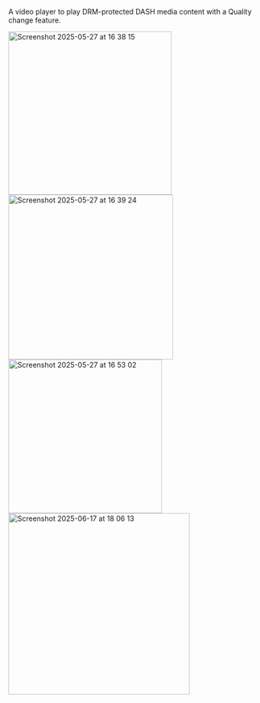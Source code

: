 A video player to play DRM-protected DASH media content with a Quality change feature.

<img width="324" alt="Screenshot 2025-05-27 at 16 38 15" src="https://github.com/user-attachments/assets/4af86cd1-f1df-408b-8d62-67c76600ebc3" />
<img width="327" alt="Screenshot 2025-05-27 at 16 39 24" src="https://github.com/user-attachments/assets/b8c90c04-434f-4a12-8f0f-646aa9b7cfb6" />
<img width="305" alt="Screenshot 2025-05-27 at 16 53 02" src="https://github.com/user-attachments/assets/7289876b-fc49-43fe-bb66-221197560c26" />
<img width="360" alt="Screenshot 2025-06-17 at 18 06 13" src="https://github.com/user-attachments/assets/7a1f1afc-9109-4df7-afbf-4a9138d94fed" />

